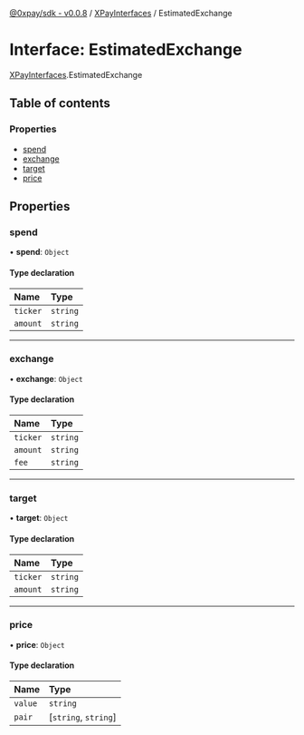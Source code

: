 [@0xpay/sdk - v0.0.8](../README.md) / [XPayInterfaces](../modules/XPayInterfaces.md) / EstimatedExchange

# Interface: EstimatedExchange

[XPayInterfaces](../modules/XPayInterfaces.md).EstimatedExchange

## Table of contents

### Properties

- [spend](XPayInterfaces.EstimatedExchange.md#spend)
- [exchange](XPayInterfaces.EstimatedExchange.md#exchange)
- [target](XPayInterfaces.EstimatedExchange.md#target)
- [price](XPayInterfaces.EstimatedExchange.md#price)

## Properties

### spend

• **spend**: `Object`

#### Type declaration

| Name | Type |
| :------ | :------ |
| `ticker` | `string` |
| `amount` | `string` |

___

### exchange

• **exchange**: `Object`

#### Type declaration

| Name | Type |
| :------ | :------ |
| `ticker` | `string` |
| `amount` | `string` |
| `fee` | `string` |

___

### target

• **target**: `Object`

#### Type declaration

| Name | Type |
| :------ | :------ |
| `ticker` | `string` |
| `amount` | `string` |

___

### price

• **price**: `Object`

#### Type declaration

| Name | Type |
| :------ | :------ |
| `value` | `string` |
| `pair` | [`string`, `string`] |
